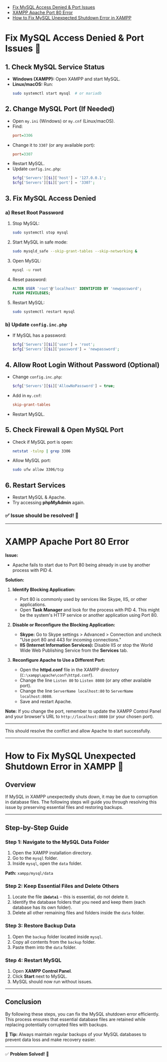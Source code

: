 - [Fix MySQL Access Denied & Port Issues](#fix-mysql-access-denied--port-issues)
- [XAMPP Apache Port 80 Error](#xampp-apache-port-80-error)
- [How to Fix MySQL Unexpected Shutdown Error in XAMPP](#how-to-fix-mysql-unexpected-shutdown-error-in-xampp)



 # Fix MySQL Access Denied & Port Issues 🚀

## 1. Check MySQL Service Status
- **Windows (XAMPP):** Open XAMPP and start MySQL.
- **Linux/macOS:** Run:
  ```sh
  sudo systemctl start mysql  # or mariadb
  ```

## 2. Change MySQL Port (If Needed)
- Open `my.ini` (Windows) or `my.cnf` (Linux/macOS).
- Find:
  ```ini
  port=3306
  ```
- Change it to `3307` (or any available port):
  ```ini
  port=3307
  ```
- Restart MySQL.
- Update `config.inc.php`:
  ```php
  $cfg['Servers'][$i]['host'] = '127.0.0.1';
  $cfg['Servers'][$i]['port'] = '3307';
  ```

## 3. Fix MySQL Access Denied
### a) Reset Root Password
1. Stop MySQL:
   ```sh
   sudo systemctl stop mysql
   ```
2. Start MySQL in safe mode:
   ```sh
   sudo mysqld_safe --skip-grant-tables --skip-networking &
   ```
3. Open MySQL:
   ```sh
   mysql -u root
   ```
4. Reset password:
   ```sql
   ALTER USER 'root'@'localhost' IDENTIFIED BY 'newpassword';
   FLUSH PRIVILEGES;
   ```
5. Restart MySQL:
   ```sh
   sudo systemctl restart mysql
   ```

### b) Update `config.inc.php`
- If MySQL has a password:
  ```php
  $cfg['Servers'][$i]['user'] = 'root';
  $cfg['Servers'][$i]['password'] = 'newpassword';
  ```

## 4. Allow Root Login Without Password (Optional)
- Change `config.inc.php`:
  ```php
  $cfg['Servers'][$i]['AllowNoPassword'] = true;
  ```
- Add in `my.cnf`:
  ```ini
  skip-grant-tables
  ```
- Restart MySQL.

## 5. Check Firewall & Open MySQL Port
- Check if MySQL port is open:
  ```sh
  netstat -tulnp | grep 3306
  ```
- Allow MySQL port:
  ```sh
  sudo ufw allow 3306/tcp
  ```

## 6. Restart Services
- Restart MySQL & Apache.
- Try accessing **phpMyAdmin** again.

### ✅ Issue should be resolved! 🚀

---


 # XAMPP Apache Port 80 Error 

**Issue:**
- Apache fails to start due to Port 80 being already in use by another process with PID 4.
  
**Solution:**
1. **Identify Blocking Application:**
   - Port 80 is commonly used by services like Skype, IIS, or other applications.
   - Open **Task Manager** and look for the process with PID 4. This might be the system's HTTP service or another application using Port 80.

2. **Disable or Reconfigure the Blocking Application:**
   - **Skype:** Go to Skype settings > Advanced > Connection and uncheck "Use port 80 and 443 for incoming connections."
   - **IIS (Internet Information Services):** Disable IIS or stop the World Wide Web Publishing Service from the **Services** tab.

3. **Reconfigure Apache to Use a Different Port:**
   - Open the **httpd.conf** file in the XAMPP directory (`C:\xampp\apache\conf\httpd.conf`).
   - Change the line `Listen 80` to `Listen 8080` (or any other available port).
   - Change the line    `ServerName localhost:80` to `ServerName localhost:8080`.
   - Save and restart Apache.

**Note:** If you change the port, remember to update the XAMPP Control Panel and your browser's URL to `http://localhost:8080` (or your chosen port).

---

This should resolve the conflict and allow Apache to start successfully.

---

 # **How to Fix MySQL Unexpected Shutdown Error in XAMPP** 🚀

## **Overview**
If MySQL in XAMPP unexpectedly shuts down, it may be due to corruption in database files. The following steps will guide you through resolving this issue by preserving essential files and restoring backups.

---

## **Step-by-Step Guide**

### **Step 1: Navigate to the MySQL Data Folder**
1. Open the XAMPP installation directory.
2. Go to the `mysql` folder.
3. Inside `mysql`, open the `data` folder.

**Path:** `xampp/mysql/data`

### **Step 2: Keep Essential Files and Delete Others**
1. Locate the file **`ibdata1`** – this is essential, do not delete it.
2. Identify the database folders that you need and keep them (each database has its own folder).
3. Delete all other remaining files and folders inside the `data` folder.

### **Step 3: Restore Backup Data**
1. Open the `backup` folder located inside `mysql`.
2. Copy all contents from the `backup` folder.
3. Paste them into the `data` folder.

### **Step 4: Restart MySQL**
1. Open **XAMPP Control Panel**.
2. Click **Start** next to MySQL.
3. MySQL should now run without issues.

---

## **Conclusion**
By following these steps, you can fix the MySQL shutdown error efficiently. This process ensures that essential database files are retained while replacing potentially corrupted files with backups.

🔹 **Tip:** Always maintain regular backups of your MySQL databases to prevent data loss and make recovery easier.

---
✅ **Problem Solved!** 🚀


